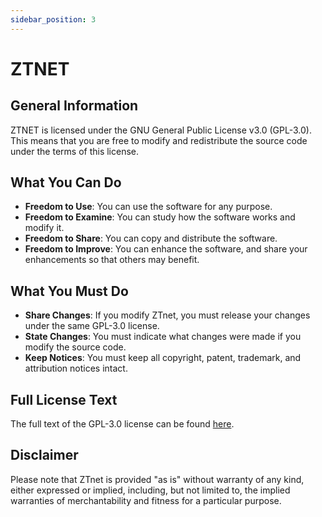 ```yaml
---
sidebar_position: 3
---
```


# ZTNET

## General Information

ZTNET is licensed under the GNU General Public License v3.0 (GPL-3.0). This means that you are free to modify and redistribute the source code under the terms of this license.

## What You Can Do

- **Freedom to Use**: You can use the software for any purpose.
- **Freedom to Examine**: You can study how the software works and modify it.
- **Freedom to Share**: You can copy and distribute the software.
- **Freedom to Improve**: You can enhance the software, and share your enhancements so that others may benefit.

## What You Must Do

- **Share Changes**: If you modify ZTnet, you must release your changes under the same GPL-3.0 license.
- **State Changes**: You must indicate what changes were made if you modify the source code.
- **Keep Notices**: You must keep all copyright, patent, trademark, and attribution notices intact.

## Full License Text

The full text of the GPL-3.0 license can be found [here](https://www.gnu.org/licenses/gpl-3.0.en.html).

## Disclaimer

Please note that ZTnet is provided "as is" without warranty of any kind, either expressed or implied, including, but not limited to, the implied warranties of merchantability and fitness for a particular purpose.
